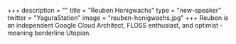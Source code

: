 +++
description = ""
title = "Reuben Honigwachs"
type = "new-speaker"
twitter = "YaguraStation"
image = "reuben-honigwachs.jpg"
+++
Reuben is an independent Google Cloud Architect, FLOSS enthusiast, and optimist - meaning borderline Utopian.